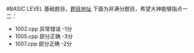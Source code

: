 #BASIC LEVEL
基础题目，[题目地址](https://www.patest.cn/contests/pat-b-practise)
下面为非满分题目，希望大神能够指点一二：

 - 1002.cpp  异常错误  -1分
 - 1005.cpp  部分正确  -3分
 - 1007.cpp  部分正确  -2分